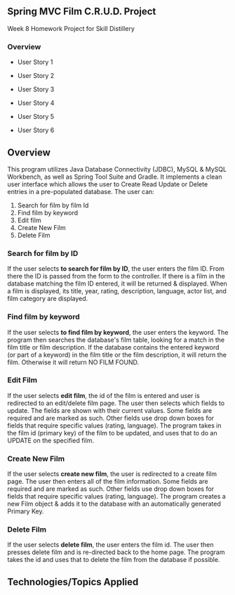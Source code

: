 ## Spring MVC Film C.R.U.D. Project
Week 8 Homework Project for Skill Distillery

### Overview

* User Story 1

* User Story 2

* User Story 3

* User Story 4

* User Story 5

* User Story 6


## Overview

This program utilizes Java Database Connectivity (JDBC), MySQL & MySQL Workbench, as well as Spring Tool Suite
and Gradle. It implements a clean user interface which allows the user to Create Read Update or Delete entries
in a pre-populated database. The user can:

  1) Search for film by film Id
  2) Find film by keyword
  3) Edit film
  4) Create New Film
  5) Delete Film

### Search for film by ID
If the user selects **to search for film by ID**, the user enters the film ID. From there the ID
is passed from the form to the controller.
If there is a film in the database matching the film ID entered, it will be returned & displayed.
When a film is displayed, its title, year, rating, description, language, actor list,
and film category are displayed.


### Find film by keyword
If the user selects **to find film by keyword**, the user enters the keyword. The program then searches
the database's film table, looking for a match in the film title or film description.
If the database contains the entered keyword (or part of a keyword) in the film title or the film description,
it will return the film. Otherwise it will return NO FILM FOUND.


### Edit Film
If the user selects **edit film**, the id of the film is entered and user is redirected to an edit/delete
film page. The user then selects which fields to update. The fields are shown with their current values.
Some fields are required and are marked as such. Other fields use drop down boxes for fields that require
specific values (rating, language).  The program takes in the film id (primary key) of the film to be
updated, and uses that to do an UPDATE on the specified film.


### Create New Film
If the user selects **create new film**, the user is redirected to a create film page. The user then
enters all of the film information. Some fields are required and are marked as such. Other fields use
drop down boxes for fields that require specific values (rating, language). 
The program creates a new Film object & adds it to the database with an automatically generated Primary
Key.


### Delete Film
If the user selects **delete film**, the user enters the film id. The user then
presses delete film and is re-directed back to the home page. The program takes the id
and uses that to delete the film from the database if possible.


## Technologies/Topics Applied


